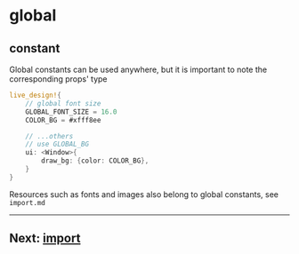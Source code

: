 # global

## constant

Global constants can be used anywhere, but it is important to note the corresponding props' type

```rust
live_design!{
    // global font size
    GLOBAL_FONT_SIZE = 16.0
    COLOR_BG = #xfff8ee

    // ...others
    // use GLOBAL_BG
    ui: <Window>{
        draw_bg: {color: COLOR_BG},
    }
}
```

Resources such as fonts and images also belong to global constants, see `import.md`

---
Next: [import]()
---